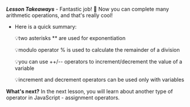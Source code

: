 **_Lesson Takeaways_** - Fantastic job! 🚀 Now you can complete many arithmetic operations, and that's really cool!

- Here is a quick summary:

  💡two asterisks \*\* are used for exponentiation

  💡modulo operator % is used to calculate the remainder of a division

  💡you can use ++/-- operators to increment/decrement the value of a variable

  💡increment and decrement operators can be used only with variables

**What's next?**
In the next lesson, you will learn about another type of operator in JavaScript - assignment operators.
